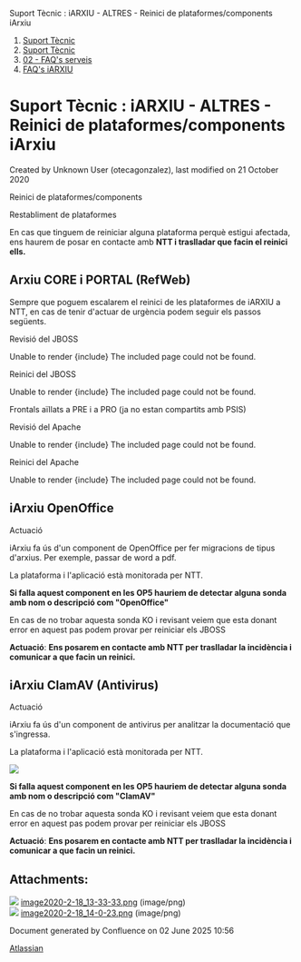 Suport Tècnic : iARXIU - ALTRES - Reinici de plataformes/components iArxiu  

1.  [Suport Tècnic](index.html)
2.  [Suport Tècnic](13893782.html)
3.  [02 - FAQ's serveis](26313393.html)
4.  [FAQ's iARXIU](30869028.html)

Suport Tècnic : iARXIU - ALTRES - Reinici de plataformes/components iArxiu
==========================================================================

Created by Unknown User (otecagonzalez), last modified on 21 October 2020

Reinici de plataformes/components

Restabliment de plataformes

En cas que tinguem de reiniciar alguna plataforma perquè estigui afectada, ens haurem de posar en contacte amb **NTT i traslladar que facin el reinici ells.**

**Arxiu CORE i PORTAL (RefWeb)**
--------------------------------

Sempre que poguem escalarem el reinici de les plataformes de iARXIU a NTT, en cas de tenir d'actuar de urgència podem seguir els passos següents.

Revisió del JBOSS

Unable to render {include} The included page could not be found.

Reinici del JBOSS

Unable to render {include} The included page could not be found.

Frontals aïllats a PRE i a PRO (ja no estan compartits amb PSIS)

Revisió del Apache

Unable to render {include} The included page could not be found.

Reinici del Apache

Unable to render {include} The included page could not be found.

**iArxiu OpenOffice**
---------------------

Actuació

iArxiu fa ús d'un component de OpenOffice per fer migracions de tipus d'arxius. Per exemple, passar de word a pdf. 

La plataforma i l'aplicació està monitorada per NTT.

**Si falla aquest component en les OP5 hauriem de detectar alguna sonda amb nom o descripció com "OpenOffice"**

En cas de no trobar aquesta sonda KO i revisant veiem que esta donant error en aquest pas podem provar per reiniciar els JBOSS

**Actuació**: **Ens posarem en contacte amb NTT per traslladar la incidència i comunicar a que facin un reinici.**

  

**iArxiu ClamAV (Antivirus)**
-----------------------------

Actuació

iArxiu fa ús d'un component de antivirus per analitzar la documentació que s'ingressa.

La plataforma i l'aplicació està monitorada per NTT.

![](attachments/34505145/34505149.png)

  

**Si falla aquest component en les OP5 hauriem de detectar alguna sonda amb nom o descripció com "ClamAV"**

En cas de no trobar aquesta sonda KO i revisant veiem que esta donant error en aquest pas podem provar per reiniciar els JBOSS

**Actuació**: **Ens posarem en contacte amb NTT per traslladar la incidència i comunicar a que facin un reinici.**

Attachments:
------------

![](images/icons/bullet_blue.gif) [image2020-2-18\_13-33-33.png](attachments/34505145/34505146.png) (image/png)  
![](images/icons/bullet_blue.gif) [image2020-2-18\_14-0-23.png](attachments/34505145/34505149.png) (image/png)  

Document generated by Confluence on 02 June 2025 10:56

[Atlassian](http://www.atlassian.com/)